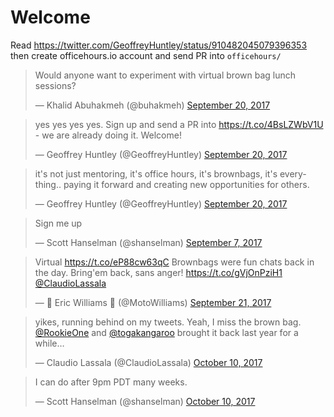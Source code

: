 # Welcome

Read https://twitter.com/GeoffreyHuntley/status/910482045079396353 then create officehours.io account and send PR into `officehours/`

<blockquote class="twitter-tweet" data-lang="en"><p lang="en" dir="ltr">Would anyone want to experiment with virtual brown bag lunch sessions?</p>&mdash; Khalid Abuhakmeh (@buhakmeh) <a href="https://twitter.com/buhakmeh/status/910476678085963776">September 20, 2017</a></blockquote>

<blockquote class="twitter-tweet" data-lang="en"><p lang="en" dir="ltr">yes yes yes yes. Sign up and send a PR into <a href="https://t.co/4BsLZWbV1U">https://t.co/4BsLZWbV1U</a> - we are already doing it. Welcome!</p>&mdash; Geoffrey Huntley (@GeoffreyHuntley) <a href="https://twitter.com/GeoffreyHuntley/status/910482045079396353">September 20, 2017</a></blockquote>

<blockquote class="twitter-tweet" data-lang="en"><p lang="en" dir="ltr">it&#39;s not just mentoring, it&#39;s office hours, it&#39;s brownbags, it&#39;s everything.. paying it forward and creating new opportunities for others.</p>&mdash; Geoffrey Huntley (@GeoffreyHuntley) <a href="https://twitter.com/GeoffreyHuntley/status/910482339553173505">September 20, 2017</a></blockquote>

<blockquote class="twitter-tweet" data-lang="en"><p lang="en" dir="ltr">Sign me up</p>&mdash; Scott Hanselman (@shanselman) <a href="https://twitter.com/shanselman/status/905879182231584768">September 7, 2017</a></blockquote>

<blockquote class="twitter-tweet" data-lang="en"><p lang="en" dir="ltr">Virtual <a href="https://t.co/eP88cw63qC">https://t.co/eP88cw63qC</a> Brownbags were fun chats back in the day. Bring&#39;em back, sans anger! <a href="https://t.co/gVjOnPziH1">https://t.co/gVjOnPziH1</a> <a href="https://twitter.com/ClaudioLassala?ref_src=twsrc%5Etfw">@ClaudioLassala</a></p>&mdash; 🎯 Eric Williams 🏹 (@MotoWilliams) <a href="https://twitter.com/MotoWilliams/status/910686784585031681?ref_src=twsrc%5Etfw">September 21, 2017</a></blockquote>

<blockquote class="twitter-tweet" data-lang="en"><p lang="en" dir="ltr">yikes, running behind on my tweets. Yeah, I miss the brown bag. <a href="https://twitter.com/RookieOne?ref_src=twsrc%5Etfw">@RookieOne</a> and <a href="https://twitter.com/togakangaroo?ref_src=twsrc%5Etfw">@togakangaroo</a> brought it back last year for a while…</p>&mdash; Claudio Lassala (@ClaudioLassala) <a href="https://twitter.com/ClaudioLassala/status/917755693272268800?ref_src=twsrc%5Etfw">October 10, 2017</a></blockquote>

<blockquote class="twitter-tweet" data-lang="en"><p lang="en" dir="ltr">I can do after 9pm PDT many weeks.</p>&mdash; Scott Hanselman (@shanselman) <a href="https://twitter.com/shanselman/status/917899433202745344?ref_src=twsrc%5Etfw">October 10, 2017</a></blockquote>
